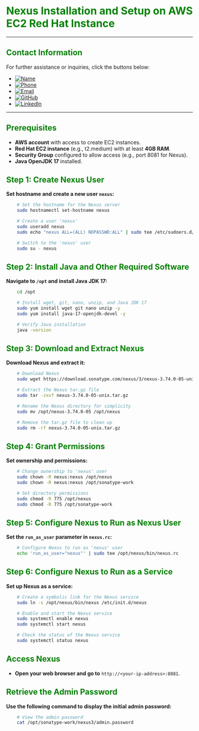 # **<span style="color:green">Nexus Installation and Setup on AWS EC2 Red Hat Instance</span>**

---

## **<span style="color:green">Contact Information</span>**

For further assistance or inquiries, click the buttons below:

- [![Name](https://img.shields.io/badge/Name-Nditafon%20Hyson%20Nuigho-brightgreen)](mailto:nditafonhysonn@gmail.com)
- [![Phone](https://img.shields.io/badge/Phone-%2B237679638540-brightgreen)](tel:+237679638540)
- [![Email](https://img.shields.io/badge/Email-nditafonhysonn%40gmail.com-blue)](mailto:nditafonhysonn@gmail.com)
- [![GitHub](https://img.shields.io/badge/GitHub-Hyson--Wayne-lightgrey?logo=github)](https://github.com/Hyson-Wayne)
- [![LinkedIn](https://img.shields.io/badge/LinkedIn-nditafon--hyson-blue?logo=linkedin)](https://www.linkedin.com/in/nditafon-hyson-762a6623b/)

---

## **<span style="color:green">Prerequisites</span>**
- **AWS account** with access to create EC2 instances.
- **Red Hat EC2 instance** (e.g., t2.medium) with at least **4GB RAM**.
- **Security Group** configured to allow access (e.g., port 8081 for Nexus).
- **Java OpenJDK 17** installed.

## **<span style="color:green">Step 1: Create Nexus User</span>**

**Set hostname and create a new user `nexus`:**
```bash
    # Set the hostname for the Nexus server
    sudo hostnamectl set-hostname nexus

    # Create a user 'nexus'
    sudo useradd nexus
    sudo echo "nexus ALL=(ALL) NOPASSWD:ALL" | sudo tee /etc/sudoers.d/nexus

    # Switch to the 'nexus' user
    sudo su - nexus
```

## **<span style="color:green">Step 2: Install Java and Other Required Software</span>**

**Navigate to `/opt` and install Java JDK 17:**
```bash
    cd /opt

    # Install wget, git, nano, unzip, and Java JDK 17
    sudo yum install wget git nano unzip -y
    sudo yum install java-17-openjdk-devel -y

    # Verify Java installation
    java -version
```

## **<span style="color:green">Step 3: Download and Extract Nexus</span>**

**Download Nexus and extract it:**
```bash
    # Download Nexus
    sudo wget https://download.sonatype.com/nexus/3/nexus-3.74.0-05-unix.tar.gz

    # Extract the Nexus tar.gz file
    sudo tar -zxvf nexus-3.74.0-05-unix.tar.gz

    # Rename the Nexus directory for simplicity
    sudo mv /opt/nexus-3.74.0-05 /opt/nexus

    # Remove the tar.gz file to clean up
    sudo rm -rf nexus-3.74.0-05-unix.tar.gz
```

## **<span style="color:green">Step 4: Grant Permissions</span>**

**Set ownership and permissions:**
```bash
    # Change ownership to 'nexus' user
    sudo chown -R nexus:nexus /opt/nexus
    sudo chown -R nexus:nexus /opt/sonatype-work

    # Set directory permissions
    sudo chmod -R 775 /opt/nexus
    sudo chmod -R 775 /opt/sonatype-work
```

## **<span style="color:green">Step 5: Configure Nexus to Run as Nexus User</span>**

**Set the `run_as_user` parameter in `nexus.rc`:**
```bash
    # Configure Nexus to run as 'nexus' user
    echo 'run_as_user="nexus"' | sudo tee /opt/nexus/bin/nexus.rc
```

## **<span style="color:green">Step 6: Configure Nexus to Run as a Service</span>**

**Set up Nexus as a service:**
```bash
    # Create a symbolic link for the Nexus service
    sudo ln -s /opt/nexus/bin/nexus /etc/init.d/nexus

    # Enable and start the Nexus service
    sudo systemctl enable nexus
    sudo systemctl start nexus

    # Check the status of the Nexus service
    sudo systemctl status nexus
```

## **<span style="color:green">Access Nexus</span>**

- **Open your web browser and go to** `http://<your-ip-address>:8081`.

## **<span style="color:green">Retrieve the Admin Password</span>**

**Use the following command to display the initial admin password:**
```bash
    # View the admin password
    cat /opt/sonatype-work/nexus3/admin.password
```
